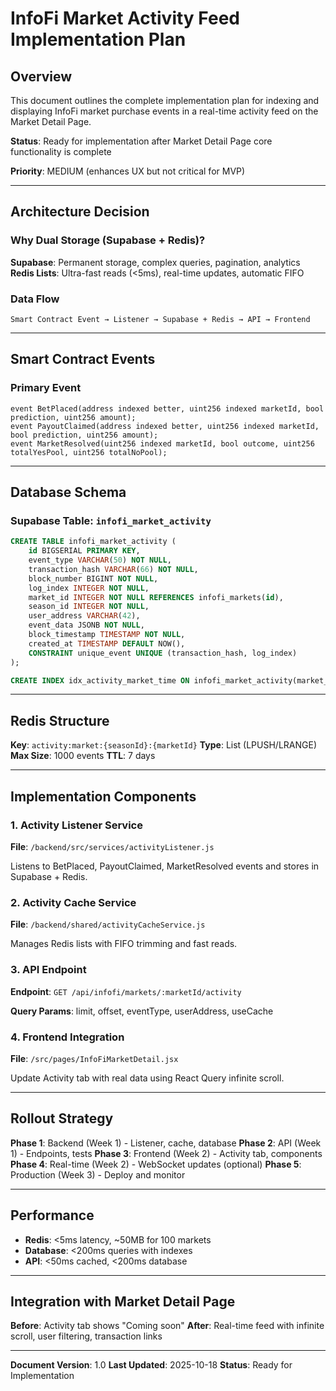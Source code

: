 # InfoFi Market Activity Feed Implementation Plan

## Overview

This document outlines the complete implementation plan for indexing and displaying InfoFi market purchase events in a real-time activity feed on the Market Detail Page.

**Status**: Ready for implementation after Market Detail Page core functionality is complete

**Priority**: MEDIUM (enhances UX but not critical for MVP)

---

## Architecture Decision

### Why Dual Storage (Supabase + Redis)?

**Supabase**: Permanent storage, complex queries, pagination, analytics
**Redis Lists**: Ultra-fast reads (<5ms), real-time updates, automatic FIFO

### Data Flow
```
Smart Contract Event → Listener → Supabase + Redis → API → Frontend
```

---

## Smart Contract Events

### Primary Event
```solidity
event BetPlaced(address indexed better, uint256 indexed marketId, bool prediction, uint256 amount);
event PayoutClaimed(address indexed better, uint256 indexed marketId, bool prediction, uint256 amount);
event MarketResolved(uint256 indexed marketId, bool outcome, uint256 totalYesPool, uint256 totalNoPool);
```

---

## Database Schema

### Supabase Table: `infofi_market_activity`

```sql
CREATE TABLE infofi_market_activity (
    id BIGSERIAL PRIMARY KEY,
    event_type VARCHAR(50) NOT NULL,
    transaction_hash VARCHAR(66) NOT NULL,
    block_number BIGINT NOT NULL,
    log_index INTEGER NOT NULL,
    market_id INTEGER NOT NULL REFERENCES infofi_markets(id),
    season_id INTEGER NOT NULL,
    user_address VARCHAR(42),
    event_data JSONB NOT NULL,
    block_timestamp TIMESTAMP NOT NULL,
    created_at TIMESTAMP DEFAULT NOW(),
    CONSTRAINT unique_event UNIQUE (transaction_hash, log_index)
);

CREATE INDEX idx_activity_market_time ON infofi_market_activity(market_id, block_timestamp DESC);
```

---

## Redis Structure

**Key**: `activity:market:{seasonId}:{marketId}`
**Type**: List (LPUSH/LRANGE)
**Max Size**: 1000 events
**TTL**: 7 days

---

## Implementation Components

### 1. Activity Listener Service
**File**: `/backend/src/services/activityListener.js`

Listens to BetPlaced, PayoutClaimed, MarketResolved events and stores in Supabase + Redis.

### 2. Activity Cache Service
**File**: `/backend/shared/activityCacheService.js`

Manages Redis lists with FIFO trimming and fast reads.

### 3. API Endpoint
**Endpoint**: `GET /api/infofi/markets/:marketId/activity`

**Query Params**: limit, offset, eventType, userAddress, useCache

### 4. Frontend Integration
**File**: `/src/pages/InfoFiMarketDetail.jsx`

Update Activity tab with real data using React Query infinite scroll.

---

## Rollout Strategy

**Phase 1**: Backend (Week 1) - Listener, cache, database
**Phase 2**: API (Week 1) - Endpoints, tests
**Phase 3**: Frontend (Week 2) - Activity tab, components
**Phase 4**: Real-time (Week 2) - WebSocket updates (optional)
**Phase 5**: Production (Week 3) - Deploy and monitor

---

## Performance

- **Redis**: <5ms latency, ~50MB for 100 markets
- **Database**: <200ms queries with indexes
- **API**: <50ms cached, <200ms database

---

## Integration with Market Detail Page

**Before**: Activity tab shows "Coming soon"
**After**: Real-time feed with infinite scroll, user filtering, transaction links

---

**Document Version**: 1.0
**Last Updated**: 2025-10-18
**Status**: Ready for Implementation

